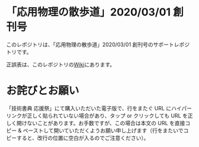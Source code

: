 # 「応用物理の散歩道」2020/03/01 創刊号

このレポジトリは、「応用物理の散歩道」2020/03/01 創刊号のサポートレポジトリです。

正誤表は、このレポジトリの[Wiki](https://github.com/AP-TechBook/walkway-through-applied-physics-001/wiki)にあります。

# お詫びとお願い

「技術書典 応援祭」にて購入いただいた電子版で、行をまたぐ URL にハイパーリンクが正しく貼られていない場合があり、タップ or クリックしても URL を正しく開けないことがあります。お手数ですが、この場合は本文の URL を直接コピー & ペーストして開いていただくようお願い申し上げます（行をまたいでコピーすると、改行の位置に空白が入るのでご注意ください）。
